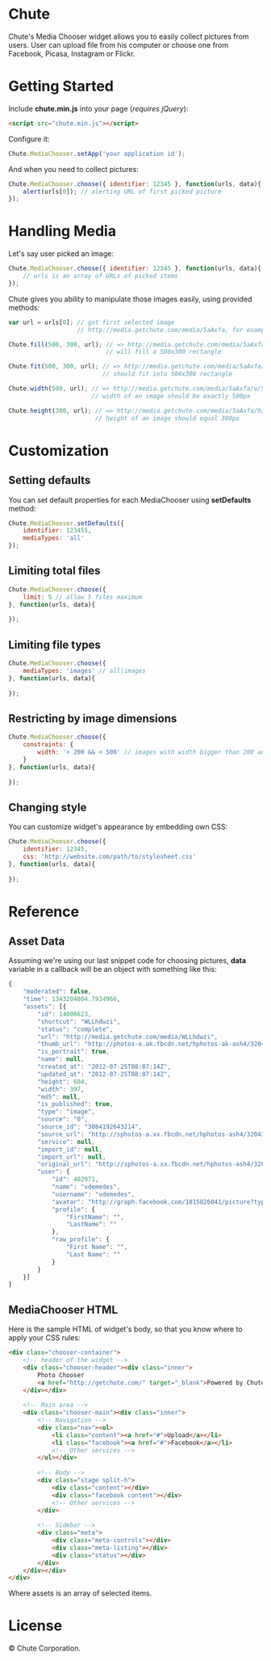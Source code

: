 # Chute

Chute's Media Chooser widget allows you to easily collect pictures from users. User can upload file from his computer or choose one from Facebook, Picasa, Instagram or Flickr.

# Getting Started

Include **chute.min.js** into your page (*requires jQuery*):

```html
<script src="chute.min.js"></script>
```

Configure it:

```javascript
Chute.MediaChooser.setApp('your application id');
```

And when you need to collect pictures:

```javascript
Chute.MediaChooser.choose({ identifier: 12345 }, function(urls, data){
	alert(urls[0]); // alerting URL of first picked picture
});
```

# Handling Media

Let's say user picked an image:

```javascript
Chute.MediaChooser.choose({ identifier: 12345 }, function(urls, data){
	// urls is an array of URLs of picked items
});
```

Chute gives you ability to manipulate those images easily, using provided methods:

```javascript
var url = urls[0]; // got first selected image
				   // http://media.getchute.com/media/5aAxfa, for example

Chute.fill(500, 300, url); // => http://media.getchute.com/media/5aAxfa/500x300
						   // will fill a 500x300 rectangle

Chute.fit(500, 300, url); // => http://media.getchute.com/media/5aAxfa/fit/500x300
						  // should fit into 500x300 rectangle

Chute.width(500, url); // => http://media.getchute.com/media/5aAxfa/w/500
					   // width of an image should be exactly 500px

Chute.height(300, url); // => http://media.getchute.com/media/5aAxfa/h/300
						// height of an image should equal 300px
```

# Customization

## Setting defaults

You can set default properties for each MediaChooser using **setDefaults** method:

```javascript
Chute.MediaChooser.setDefaults({
	identifier: 123455,
	mediaTypes: 'all'
});
```

## Limiting total files

```javascript
Chute.MediaChooser.choose({
	limit: 5 // allow 5 files maximum
}, function(urls, data){
	
});
```

## Limiting file types

```javascript
Chute.MediaChooser.choose({
	mediaTypes: 'images' // all|images
}, function(urls, data){
	
});
```

## Restricting by image dimensions

```javascript
Chute.MediaChooser.choose({
	constraints: {
		width: '> 200 && < 500' // images with width bigger than 200 and less than 500 are allowed
	}
}, function(urls, data){
	
});
```

## Changing style

You can customize widget's appearance by embedding own CSS:

```javascript
Chute.MediaChooser.choose({
	identifier: 12345,
	css: 'http://website.com/path/to/stylesheet.css'
}, function(urls, data){
	
});
```

# Reference

## Asset Data

Assuming we're using our last snippet code for choosing pictures, **data** variable in a callback will be an object with something like this:

```javascript
{
	"moderated": false,
	"time": 1343204804.7934966,
	"assets": [{
		"id": 14006623,
		"shortcut": "WLLhdwzi",
		"status": "complete",
		"url": "http://media.getchute.com/media/WLLhdwzi",
		"thumb_url": "http://photos-e.ak.fbcdn.net/hphotos-ak-ash4/320430_3084192643214_466525836_s.jpg",
		"is_portrait": true,
		"name": null,
		"created_at": "2012-07-25T08:07:14Z",
		"updated_at": "2012-07-25T08:07:14Z",
		"height": 604,
		"width": 397,
		"md5": null,
		"is_published": true,
		"type": "image",
		"source": "0",
		"source_id": "3084192643214",
		"source_url": "http://sphotos-a.xx.fbcdn.net/hphotos-ash4/320430_3084192643214_466525836_n.jpg",
		"service": null,
		"import_id": null,
		"import_url": null,
		"original_url": "http://sphotos-a.xx.fbcdn.net/hphotos-ash4/320430_3084192643214_466525836_n.jpg",
		"user": {
			"id": 402971,
			"name": "vdemedes",
			"username": "vdemedes",
			"avatar": "http://graph.facebook.com/1815826041/picture?type=square",
			"profile": {
				"FirstName": "",
				"LastName": ""
			},
			"raw_profile": {
				"First Name": "",
				"Last Name": ""
			}
		}
	}]
}
```

## MediaChooser HTML

Here is the sample HTML of widget's body, so that you know where to apply your CSS rules:

```html
<div class="chooser-container">
	<!-- header of the widget -->
	<div class="chooser-header"><div class="inner">
		Photo Chooser
		<a href="http://getchute.com/" target="_blank">Powered by Chute</a>
	</div></div>
	
	<!-- Main area -->
	<div class="chooser-main"><div class="inner">
		<!-- Navigation -->
		<div class="nav"><ul>
			<li class="content"><a href="#">Upload</a></li>
			<li class="facebook"><a href="#">Facebook</a></li>
			<!-- Other services -->
		</ul></div>
		
		<!-- Body -->
		<div class="stage split-h">
			<div class="content"></div>
			<div class="facebook content"></div>
			<!-- Other services -->
		</div>
		
		<!-- Sidebar -->
		<div class="meta">
			<div class="meta-controls"></div>
			<div class="meta-listing"></div>
			<div class="status"></div>
		</div>
	</div></div>
</div>
```

Where assets is an array of selected items.

# License

&copy; Chute Corporation.